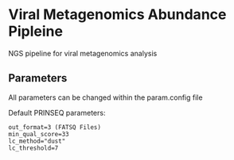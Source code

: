 # Viral Metagenomics Abundance Pipleine
NGS pipeline for viral metagenomics analysis

## Parameters

All parameters can be changed within the param.config file

Default PRINSEQ parameters:

```
out_format=3 (FATSQ Files)
min_qual_score=33
lc_method="dust"
lc_threshold=7
```